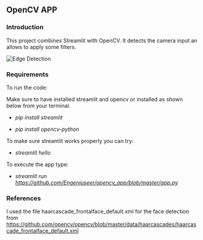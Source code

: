 ## OpenCV APP

### Introduction

This project combines Streamlit with OpenCV. It detects the camera input an allows to apply some filters.

![Edge Detection](/data/EdgeDetecttion.PNG)

### Requirements

To run the code:

Make sure to have installed streamlit and opencv or installed as shown below from your terminal.

* *pip install streamlit* 

* *pip install opencv-python*


To make sure streamlit works properly you can try:

* *streamlit hello*
  
To execute the app type:

* *streamlit run https://github.com/Engeniuseer/opencv_app/blob/master/app.py*

### References

I used the file haarcascade_frontalface_default.xml for the face detection from https://github.com/opencv/opencv/blob/master/data/haarcascades/haarcascade_frontalface_default.xml
